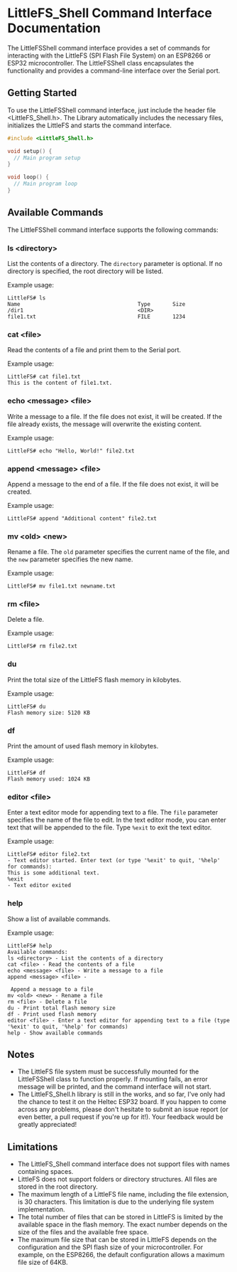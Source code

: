# LittleFS_Shell Command Interface Documentation

The LittleFSShell command interface provides a set of commands for interacting with the LittleFS (SPI Flash File System) on an ESP8266 or ESP32 microcontroller. The LittleFSShell class encapsulates the functionality and provides a command-line interface over the Serial port.

## Getting Started

To use the LittleFSShell command interface, just include the header file <LittleFS_Shell.h>. The Library automatically includes the necessary files, initializes the LittleFS and starts the command interface.

```cpp
#include <LittleFS_Shell.h>

void setup() {
  // Main program setup
}

void loop() {
  // Main program loop
}
```

## Available Commands

The LittleFSShell command interface supports the following commands:

### ls \<directory\>

List the contents of a directory. The `directory` parameter is optional. If no directory is specified, the root directory will be listed.

Example usage:

```
LittleFS# ls
Name                                     Type       Size
/dir1                                    <DIR>        
file1.txt                                FILE       1234
```

### cat \<file\>

Read the contents of a file and print them to the Serial port.

Example usage:

```
LittleFS# cat file1.txt
This is the content of file1.txt.
```

### echo \<message\> \<file\>

Write a message to a file. If the file does not exist, it will be created. If the file already exists, the message will overwrite the existing content.

Example usage:

```
LittleFS# echo "Hello, World!" file2.txt
```

### append \<message\> \<file\>

Append a message to the end of a file. If the file does not exist, it will be created.

Example usage:

```
LittleFS# append "Additional content" file2.txt
```

### mv \<old\> \<new\>

Rename a file. The `old` parameter specifies the current name of the file, and the `new` parameter specifies the new name.

Example usage:

```
LittleFS# mv file1.txt newname.txt
```

### rm \<file\>

Delete a file.

Example usage:

```
LittleFS# rm file2.txt
```

### du

Print the total size of the LittleFS flash memory in kilobytes.

Example usage:

```
LittleFS# du
Flash memory size: 5120 KB
```

### df

Print the amount of used flash memory in kilobytes.

Example usage:

```
LittleFS# df
Flash memory used: 1024 KB
```

### editor \<file\>

Enter a text editor mode for appending text to a file. The `file` parameter specifies the name of the file to edit. In the text editor mode, you can enter text that will be appended to the file. Type `%exit` to exit the text editor.

Example usage:

```
LittleFS# editor file2.txt
- Text editor started. Enter text (or type '%exit' to quit, '%help' for commands):
This is some additional text.
%exit
- Text editor exited
```

### help

Show a list of available commands.

Example usage:

```
LittleFS# help
Available commands:
ls <directory> - List the contents of a directory
cat <file> - Read the contents of a file
echo <message> <file> - Write a message to a file
append <message> <file> -

 Append a message to a file
mv <old> <new> - Rename a file
rm <file> - Delete a file
du - Print total flash memory size
df - Print used flash memory
editor <file> - Enter a text editor for appending text to a file (type '%exit' to quit, '%help' for commands)
help - Show available commands
```

## Notes

- The LittleFS file system must be successfully mounted for the LittleFSShell class to function properly. If mounting fails, an error message will be printed, and the command interface will not start.
- The LittleFS_Shell.h library is still in the works, and so far, I've only had the chance to test it on the Heltec ESP32 board. If you happen to come across any problems, please don't hesitate to submit an issue report (or even better, a pull request if you're up for it!). Your feedback would be greatly appreciated!

## Limitations

- The LittleFS_Shell command interface does not support files with names containing spaces.
- LittleFS does not support folders or directory structures. All files are stored in the root directory.
- The maximum length of a LittleFS file name, including the file extension, is 30 characters. This limitation is due to the underlying file system implementation.
- The total number of files that can be stored in LittleFS is limited by the available space in the flash memory. The exact number depends on the size of the files and the available free space.
- The maximum file size that can be stored in LittleFS depends on the configuration and the SPI flash size of your microcontroller. For example, on the ESP8266, the default configuration allows a maximum file size of 64KB.